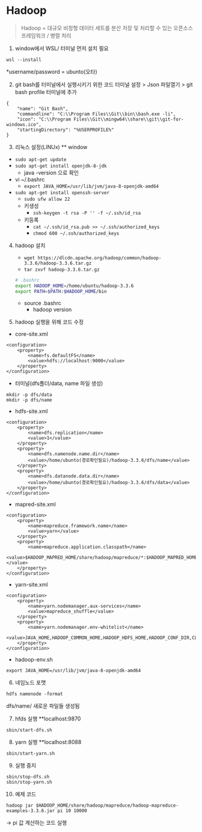 Hadoop
============= 

> Hadoop = 대규모 비정형 데이터 세트를 분산 저장 및 처리할 수 있는 오픈소스 프레임워크 / 병렬 처리

1. window에서 WSL/ 터미널 먼저 설치 필요
```
wsl --install
```
*username/password = ubunto(오타)

2. git bash를 터미널에서 실행시키기 위한 코드
터미널 설정 > Json 파일열기 > git bash profile 터미널에 추가
```
{
    "name": "Git Bash",
    "commandline": "C:\\Program Files\\Git\\bin\\bash.exe -li",
    "icon": "C:\\Program Files\\Git\\mingw64\\share\\git\\git-for-windows.ico",
    "startingDirectory": "%USERPROFILE%"
}
```
3. 리눅스 설정(LINUx)
** window
- `sudo apt-get update`
- `sudo apt-get install openjdk-8-jdk`
    - java -version 으로 확인
- vi ~/.bashrc
    - `export JAVA_HOME=/usr/lib/jvm/java-8-openjdk-amd64`
- `sudo apt-get install openssh-server`
    - `sudo ufw allow 22`
    - 키생성
        - `ssh-keygen -t rsa -P '' -f ~/.ssh/id_rsa`
    - 키등록
        - `cat ~/.ssh/id_rsa.pub >> ~/.ssh/authorized_keys`
        - `chmod 600 ~/.ssh/authorized_keys`

4. hadoop 설치
    - `wget https://dlcdn.apache.org/hadoop/common/hadoop-3.3.6/hadoop-3.3.6.tar.gz`
    - `tar zxvf hadoop-3.3.6.tar.gz`
    
    ```bash
    # .bashrc
    export HADOOP_HOME=/home/ubuntu/hadoop-3.3.6
    export PATH=$PATH:$HADOOP_HOME/bin
    ```
    
    - source .bashrc
        - hadoop version

5. hadoop 실행을 위해 코드 수정
- core-site.xml
```
<configuration>
    <property>
        <name>fs.defaultFS</name>
        <value>hdfs://localhost:9000</value>
    </property>
</configuration>
```

- 터미널(dfs폴더/data, name 파일 생성)
```
mkdir -p dfs/data
mkdir -p dfs/name
```

- hdfs-site.xml
```
<configuration>
    <property>
        <name>dfs.replication</name>
        <value>1</value>
    </property>
    <property>
        <name>dfs.namenode.name.dir</name>
        <value>/home/ubunto(경로확인필요)/hadoop-3.3.6/dfs/name</value>
    </property>
    <property>
        <name>dfs.datanode.data.dir</name>
        <value>/home/ubunto(경로확인필요)/hadoop-3.3.6/dfs/data</value>
    </property>
</configuration>
```
- mapred-site.xml
```
<configuration>
    <property>
        <name>mapreduce.framework.name</name>
        <value>yarn</value>
    </property>
    <property>
        <name>mapreduce.application.classpath</name>
        <value>$HADOOP_MAPRED_HOME/share/hadoop/mapreduce/*:$HADOOP_MAPRED_HOME/share/hadoop/mapreduce/lib/*</value>
    </property>
</configuration>
```
- yarn-site.xml
```
<configuration>
    <property>
        <name>yarn.nodemanager.aux-services</name>
        <value>mapreduce_shuffle</value>
    </property>
    <property>
        <name>yarn.nodemanager.env-whitelist</name>
        <value>JAVA_HOME,HADOOP_COMMON_HOME,HADOOP_HDFS_HOME,HADOOP_CONF_DIR,CLASSPATH_PREPEND_DISTCACHE,HADOOP_YARN_HOME,HADOOP_HOME,PATH,LANG,TZ,HADOOP_MAPRED_HOME</value>
    </property>
</configuration>
```
- hadoop-env.sh
```
export JAVA_HOME=/usr/lib/jvm/java-8-openjdk-amd64
```
6. 네임노드 포맷
```
hdfs namenode -format
```
dfs/name/ 새로운 파일들 생성됨

7. hfds 실행 **localhost:9870
```
sbin/start-dfs.sh
```

8. yarn 실행 **localhost:8088
```
sbin/start-yarn.sh
```
9. 실행 중지
```
sbin/stop-dfs.sh
sbin/stop-yarn.sh
```
10. 예제 코드
```
hadoop jar $HADOOP_HOME/share/hadoop/mapreduce/hadoop-mapreduce-examples-3.3.6.jar pi 10 10000
```
-> pi 값 계산하는 코드 실행
